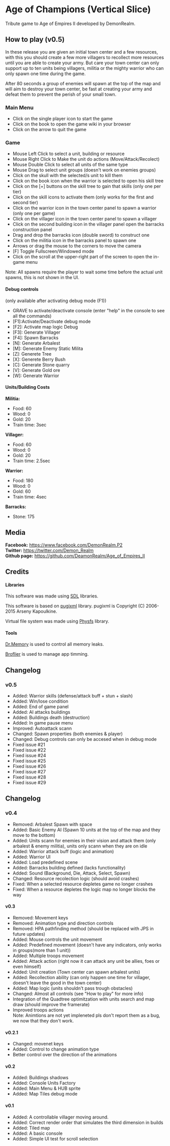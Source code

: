 



# Age of Champions (Vertical Slice)
Tribute game to Age of Empires II developed by DemonRealm.


## How to play (v0.5)

In these release you are given an initial town center and a few resources, with this you should create a few more villagers to 
recollect more resources until you are able to create your army. But care your town center can only support up to ten units being villagers, militia or the mighty warrior who can only spawn one time during the game.   

After 80 seconds a group of enemies will spawn at the top of the map and will aim to destroy your town center, be fast at creating your army and defeat them to prevent the perish of your small town.


### Main Menu
* Click on the single player icon to start the game
* Click on the book to open the game wiki in your browser
* Click on the arrow to quit the game

### Game
* Mouse Left Click to select a unit, building or resource
* Mouse Right Click to Make the unit do actions (Move/Attack/Recolect)
* Mouse Double Click to select all units of the same type
* Mouse Drag to select unit groups (doesn't work on enemies groups)
* Click on the skull with the selected/s unit to kill them
* Click on the book icon when the warrior is selected to open his skill tree
* Click on the [+] buttons on the skill tree to gain that skills (only one per tier)
* Click on the skill icons to activate them (only works for the first and second tier)
* Click on the warrior icon in the town center panel to spawn a warrior (only one per game)
* Click on the villager icon in the town center panel to spawn a villager
* Click on the second building icon in the villager panel open the barracks construction panel
* Drag and drop the barracks icon (double sword) to construct one
* Click on the militia icon in the barracks panel to spawn one
* Arrows or drag the mouse to the corners to move the camera 
* [F] Toggle Fullscreen/Windowed mode
* Click on the scroll at the upper-right part of the screen to open the in-game menu

Note: All spawns require the player to wait some time before the actual unit spawns, this is not shown in the UI.    

#### Debug controls
(only available after activating debug mode (F1))
* GRAVE to activate/deactivate console (enter "help" in the console to see all the commands)
* [F1]:Activate/Deactivate debug mode     
* [F2]: Activate map logic Debug
* [F3]: Generate Villager 
* [F4]: Spawn Barracks
* [N]: Generate Arbalest
* [M]: Generate Enemy Static Milita
* [Z]: Generete Tree
* [X]: Generete Berry Bush
* [C]: Generate Stone quarry
* [V]: Generate Gold ore
* [W]: Generate Warrior


#### Units/Building Costs
**Militia:** 
  * Food: 60
  * Wood: 0
  * Gold: 20
  * Train time: 3sec
  
  **Villager:**
  * Food: 60
  * Wood: 0
  * Gold: 20
  * Train time: 2.5sec
  
  **Warrior:**
  * Food: 180
  * Wood: 0
  * Gold: 60
  * Train time: 4sec
  
  **Barracks:**
  * Stone: 175 

## Media 
**Facebook:** https://www.facebook.com/DemonRealm.P2    
**Twitter:** https://twitter.com/Demon_Realm    
**Github page:** https://github.com/DeamonRealm/Age_of_Empires_II


## Credits

#### Libraries
This software was made using [SDL](https://www.libsdl.org/) libraries.   

This software is based on [pugixml](http://pugixml.org) library.
pugixml is Copyright (C) 2006-2015 Arseny Kapoulkine. 

Virtual file system was made using [Physfs](https://icculus.org/physfs/) library. 

#### Tools
[Dr.Memory](http://www.drmemory.org/) is used to control all memory leaks.

[Broflier](https://github.com/bombomby/brofiler/wiki) is used to manage app timming.

## Changelog
### v0.5

* Added: Warrior skills (defense/attack buff + stun + slash)
* Added: Win/lose condition
* Added: End of game panel
* Added: AI attacks buildings
* Added: Buildings death (destruction)
* Added: In game pause menu
* Improved: Autoattack scann
* Changed: Spawn properties (both enemies & player)
* Changed: Debug controls can only be accesed when in debug mode
* Fixed issue #21 
* Fixed issue #22 
* Fixed issue #24 
* Fixed issue #25 
* Fixed issue #26 
* Fixed issue #27 
* Fixed issue #28 
* Fixed issue #29 

## Changelog
### v0.4
* Removed: Arbalest Spawn with space
* Added: Basic Enemy AI (Spawn 10 units at the top of the map and they move to the bottom)
* Added: Units scann for enemies in their vision and attack them (only arbalest & enemy militia), units only scann when they are on idle
* Added: Warrior attack buff (logic and animation)
* Added: Warrior UI
* Added: Load predefined scene
* Added: Barracks building defined (lacks functionality)
* Added: Sound (Background, Die, Attack, Select, Spawn)
* Changed: Resource recolection logic (should avoid crashes)
* Fixed: When a selected resource depletes game no longer crashes
* Fixed: When a resource depletes the logic map no longer blocks the way



#### v0.3
* Removed: Movement keys
* Removed: Animation type and direction controls
* Removed: HPA pathfinding method (should be replaced with JPS in future updates)
* Added: Mouse controls the unit movement
* Added: Predefined movement (doesn't have any indicators, only works in groups(more than 1 unit))
* Added: Multiple troops movement
* Added: Attack action (right now it can attack any unit be allies, foes or even himself)
* Added: Unit creation (Town center can spawn arbalest units)
* Added: Recollection ability (can only happen one time for villager, doesn't leave the good in the town center)
* Added: Map logic (units shouldn't pass trough obstacles)
* Changed: Almost all controls (see "How to play" for more info)
* Integration of the Quadtree optimitzation with units search and map draw (should improve the framerate)
* Improved troops actions   
Note: Animtions are not yet impleneted pls don't report them as a bug, we now that they don't work.


#### v0.2.1
* Changed: movenet keys
* Added: Control to change animation type
* Better control over the direction of the animations

#### v0.2
* Added: Buildings shadows
* Added: Console Units Factory
* Added: Main Menu & HUB sprite
* Added: Map Tiles debug mode

#### v0.1
* Added: A controllable villager moving around.
* Added: Correct render order that simulates the third dimension in builds
* Added: Tiled map 
* Added: A basic console
* Added: Simple UI test for scroll selection
